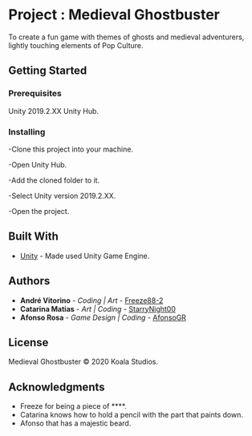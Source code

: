 <!--
Unity Project CodeName: Medieval Ghostbuster (c) by Koala Studios

Medievel Ghostbuster is licensed under a
Copyright protection: Medieval Ghostbuster © 2020 Koala Studios.
-->

# Project : Medieval Ghostbuster

To create a fun game with themes of ghosts and medieval adventurers, lightly 
touching elements of Pop Culture.

## Getting Started

### Prerequisites

Unity 2019.2.XX
Unity Hub.

### Installing

-Clone this project into your machine.

-Open Unity Hub.

-Add the cloned folder to it.

-Select Unity version 2019.2.XX.

-Open the project.

## Built With

* [Unity](https://unity.com/) - Made used Unity Game Engine.

## Authors

* **André Vitorino** - *Coding | Art* - [Freeze88-2](https://github.com/Freeze88-2)
* **Catarina Matias** - *Art | Coding* - [StarryNight00](https://github.com/StarryNight00)
* **Afonso Rosa** - *Game Design | Coding* - [AfonsoGR](https://github.com/AfonsoGR)

## License

Medieval Ghostbuster © 2020 Koala Studios. 

## Acknowledgments

* Freeze for being a piece of ****.
* Catarina knows how to hold a pencil with the part that paints down.
* Afonso that has a majestic beard.
